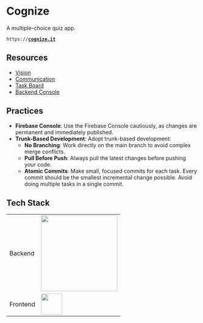 # Cognize

A multiple-choice quiz app.

<code>https://[**cognize.it**](https://cognize.it)</code>

## Resources

- [Vision](https://www.figma.com/file/o8nVtiRSoGotVulcORqV5a/Cognize)
- [Communication](https://discord.com/channels/@me/1161414898853609652)
- [Task Board](https://github.com/users/jorahty/projects/3)
- [Backend Console](https://console.firebase.google.com/project/cognize-783b6)

## Practices

- **Firebase Console**: Use the Firebase Console cautiously, as changes are permanent and immediately published.
- **Trunk-Based Development**: Adopt trunk-based development:
  - **No Branching**: Work directly on the main branch to avoid complex merge conflicts.
  - **Pull Before Push**: Always pull the latest changes before pushing your code.
  - **Atomic Commits**: Make small, focused commits for each task. Every commit should be the smallest incremental change possible. Avoid doing multiple tasks in a single commit.

## Tech Stack

<table>
  <tr>
    <td>Backend</td>
    <td>
      <img width="200" src="https://cdn.jorahty.repl.co/firebase_logo.svg" />
    </td>
  </tr>
  <tr>
    <td>Frontend</td>
    <td>
      <img height="55" src="https://storage.googleapis.com/cms-storage-bucket/847ae81f5430402216fd.svg" />
    </td>
  </tr>
</table>
